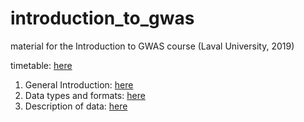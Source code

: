 # introduction_to_gwas
material for the Introduction to GWAS course (Laval University, 2019)

timetable: [here](https://docs.google.com/spreadsheets/d/18dEsNgz_Co91pn1CRX-NCNCaMCMCvI2hJ_D6f2v1nog/edit?usp=sharing)
1. General Introduction: [here](https://docs.google.com/presentation/d/1wm65AM1V1vvLBhhQZBiacN_4r9Whm9Xjp2R2plYtUdg/edit?usp=sharing)
2. Data types and formats: [here](https://docs.google.com/presentation/d/1Q4qRpY3OHEq5PJhEf5t9yjCqDwoQB0HaJIMm_BOxwJI/edit?usp=sharing)
3. Description of data: [here](https://docs.google.com/presentation/d/1cgEFNnMvVUGE5O6kbdi2_zGxKyfd5jr1_HI9h0wIlVI/edit?usp=sharing)
